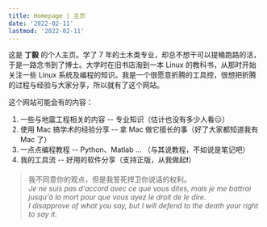 ```yaml
---
title: Homepage | 主页
date: '2022-02-11'
lastmod: '2022-02-11'
---
```


这是 **丁毅** 的个人主页。学了 7 年的土木类专业，却总不想干可以提桶跑路的活，于是一路念书到了博士。大学时在旧书店淘到一本 Linux 的教科书，从那时开始关注一些 Linux 系统及编程的知识。我是一个很愿意折腾的工具控，很想把折腾的过程与经验与大家分享，所以就有了这个网站。

这个网站可能会有的内容：

1. 一些与地震工程相关的内容 -- 专业知识（估计也没有多少人看😑）
2. 使用 Mac 搞学术的经验分享 -- 拿 Mac 做它擅长的事（好了大家都知道我有 Mac 了）
3. 一点点编程教程 -- Python、Matlab ... （与其说教程，不如说是笔记吧）
4. 我的工具流 -- 好用的软件分享（支持正版，从我做起❗）


> 我不同意你的观点，但是我誓死捍卫你说话的权利。  
> _Je ne suis pas d'accord avec ce que vous dites, mais je me battrai jusqu'à la mort pour que vous ayez le droit de le dire._  
> _I disapprove of what you say, but I will defend to the death your right to say it._
